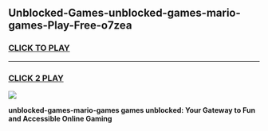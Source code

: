 
## Unblocked-Games-unblocked-games-mario-games-Play-Free-o7zea
<h3>
<a href="https://premium76.site?title=unblocked-games-mario-games&ref=20M">CLICK TO PLAY</a></h3>
<hr>

<h3>
<a href="https://premium76.site?title=unblocked-games-mario-games&ref=20M">CLICK 2 PLAY</a>
  
</h3>

<a href="https://premium76.site?title=unblocked-games-mario-games&ref=19M"><img src="https://clearcache.store/games.png"></a>


**unblocked-games-mario-games games unblocked: Your Gateway to Fun and Accessible Online Gaming**
